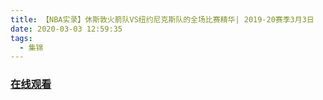 ```yaml
---
title: 【NBA实录】休斯敦火箭队VS纽约尼克斯队的全场比赛精华| 2019-20赛季3月3日
date: 2020-03-03 12:59:35
tags:
  - 集锦
---
```


### <a href="https://www.weibo.com/tv/v/IwSXABZVn?fid=1034:4478375138361351" target="_blank">在线观看</a>

